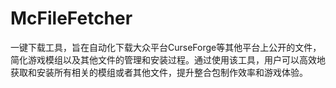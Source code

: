 # McFileFetcher
一键下载工具，旨在自动化下载大众平台CurseForge等其他平台上公开的文件，简化游戏模组以及其他文件的管理和安装过程。通过使用该工具，用户可以高效地获取和安装所有相关的模组或者其他文件，提升整合包制作效率和游戏体验。
